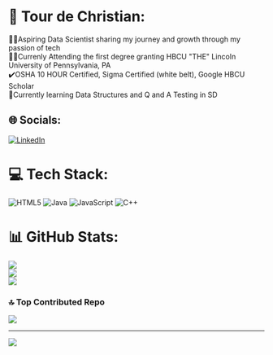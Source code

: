 # 💫 Tour de Christian:
👨‍💻Aspiring Data Scientist sharing my journey and growth through my passion of tech<br>👨‍🏫Currenly Attending the first degree granting HBCU "THE" Lincoln University of Pennsylvania, PA<br>✔️OSHA 10 HOUR Certified, Sigma Certified (white belt), Google HBCU Scholar<br>💭Currently learning Data Structures and Q and A Testing in SD


## 🌐 Socials:
[![LinkedIn](https://img.shields.io/badge/LinkedIn-%230077B5.svg?logo=linkedin&logoColor=white)](https://linkedin.com/in/ChristianBowen) 

# 💻 Tech Stack:
![HTML5](https://img.shields.io/badge/html5-%23E34F26.svg?style=for-the-badge&logo=html5&logoColor=white) ![Java](https://img.shields.io/badge/java-%23ED8B00.svg?style=for-the-badge&logo=openjdk&logoColor=white) ![JavaScript](https://img.shields.io/badge/javascript-%23323330.svg?style=for-the-badge&logo=javascript&logoColor=%23F7DF1E) ![C++](https://img.shields.io/badge/c++-%2300599C.svg?style=for-the-badge&logo=c%2B%2B&logoColor=white)
# 📊 GitHub Stats:
![](https://github-readme-stats.vercel.app/api?username=ChristianB101&theme=dark&hide_border=false&include_all_commits=false&count_private=false)<br/>
![](https://github-readme-streak-stats.herokuapp.com/?user=ChristianB101&theme=dark&hide_border=false)<br/>
![](https://github-readme-stats.vercel.app/api/top-langs/?username=ChristianB101&theme=dark&hide_border=false&include_all_commits=false&count_private=false&layout=compact)

### 🔝 Top Contributed Repo
![](https://github-contributor-stats.vercel.app/api?username=ChristianB101&limit=5&theme=dark&combine_all_yearly_contributions=true)

---
[![](https://visitcount.itsvg.in/api?id=ChristianB101&icon=0&color=0)](https://visitcount.itsvg.in)

<!-- Proudly created with GPRM ( https://gprm.itsvg.in ) -->
